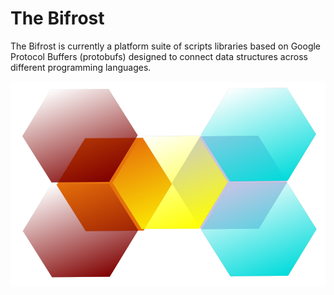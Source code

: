 # The Bifrost

The Bifrost is currently a platform suite of scripts libraries based on Google Protocol Buffers (protobufs) designed to
connect data structures across different programming languages.


[![](icon_bifrost.png)](https://thebifrost.readthedocs.io/)
